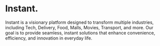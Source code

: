 # Instant.
Instant is a visionary platform designed to transform multiple industries, including Tech, Delivery, Food, Malls, Movies, Transport, and more. Our goal is to provide seamless, instant solutions that enhance convenience, efficiency, and innovation in everyday life.
